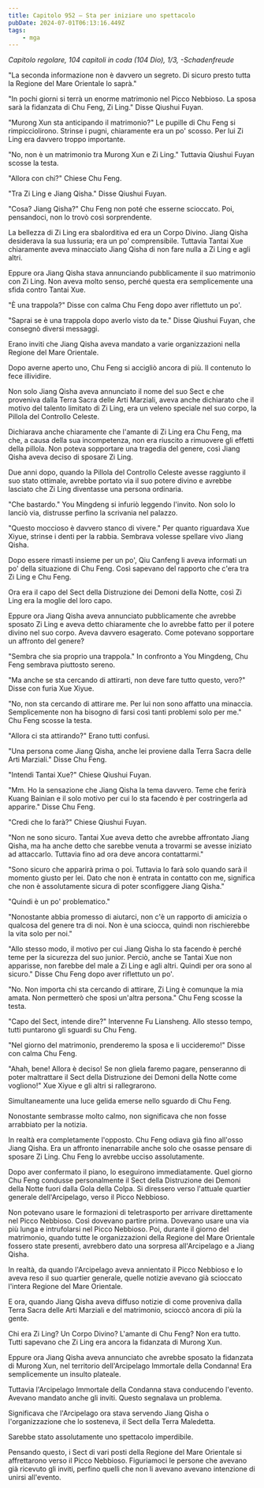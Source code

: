 ```yaml
---
title: Capitolo 952 – Sta per iniziare uno spettacolo
pubDate: 2024-07-01T06:13:16.449Z
tags:
    - mga
---
```



<em>Capitolo regolare,
104 capitoli in coda (104 Dio), 1/3,
-Schadenfreude</em>


"La seconda informazione non è davvero un segreto. Di sicuro presto tutta la Regione del Mare Orientale lo saprà."


"In pochi giorni si terrà un enorme matrimonio nel Picco Nebbioso. La sposa sarà la fidanzata di Chu Feng, Zi Ling." Disse Qiushui Fuyan.


"Murong Xun sta anticipando il matrimonio?" Le pupille di Chu Feng si rimpicciolirono. Strinse i pugni, chiaramente era un po' scosso. Per lui Zi Ling era davvero troppo importante.


"No, non è un matrimonio tra Murong Xun e Zi Ling." Tuttavia Qiushui Fuyan scosse la testa.


"Allora con chi?" Chiese Chu Feng.


"Tra Zi Ling e Jiang Qisha." Disse Qiushui Fuyan.


"Cosa? Jiang Qisha?" Chu Feng non poté che esserne scioccato. Poi, pensandoci, non lo trovò così sorprendente.


La bellezza di Zi Ling era sbalorditiva ed era un Corpo Divino. Jiang Qisha desiderava la sua lussuria; era un po' comprensibile. Tuttavia Tantai Xue chiaramente aveva minacciato Jiang Qisha di non fare nulla a Zi Ling e agli altri.


Eppure ora Jiang Qisha stava annunciando pubblicamente il suo matrimonio con Zi Ling. Non aveva molto senso, perché questa era semplicemente una sfida contro Tantai Xue.


"È una trappola?" Disse con calma Chu Feng dopo aver riflettuto un po'.


"Saprai se è una trappola dopo averlo visto da te." Disse Qiushui Fuyan, che consegnò diversi messaggi.


Erano inviti che Jiang Qisha aveva mandato a varie organizzazioni nella Regione del Mare Orientale.


Dopo averne aperto uno, Chu Feng si accigliò ancora di più. Il contenuto lo fece illividire.


Non solo Jiang Qisha aveva annunciato il nome del suo Sect e che proveniva dalla Terra Sacra delle Arti Marziali, aveva anche dichiarato che il motivo del talento limitato di Zi Ling, era un veleno speciale nel suo corpo, la Pillola del Controllo Celeste.


Dichiarava anche chiaramente che l'amante di Zi Ling era Chu Feng, ma che, a causa della sua incompetenza, non era riuscito a rimuovere gli effetti della pillola. Non poteva sopportare una tragedia del genere, così Jiang Qisha aveva deciso di sposare Zi Ling. 


Due anni dopo, quando la Pillola del Controllo Celeste avesse raggiunto il suo stato ottimale, avrebbe portato via il suo potere divino e avrebbe lasciato che Zi Ling diventasse una persona ordinaria.


"Che bastardo." You Mingdeng si infuriò leggendo l'invito. Non solo lo lanciò via, distrusse perfino la scrivania nel palazzo.


"Questo moccioso è davvero stanco di vivere." Per quanto riguardava Xue Xiyue, strinse i denti per la rabbia. Sembrava volesse spellare vivo Jiang Qisha.


Dopo essere rimasti insieme per un po', Qiu Canfeng li aveva informati un po' della situazione di Chu Feng. Così sapevano del rapporto che c'era tra Zi Ling e Chu Feng.


Ora era il capo del Sect della Distruzione dei Demoni della Notte, così Zi Ling era la moglie del loro capo.


Eppure ora Jiang Qisha aveva annunciato pubblicamente che avrebbe sposato Zi Ling e aveva detto chiaramente che lo avrebbe fatto per il potere divino nel suo corpo. Aveva davvero esagerato. Come potevano sopportare un affronto del genere?


"Sembra che sia proprio una trappola." In confronto a You Mingdeng, Chu Feng sembrava piuttosto sereno.


"Ma anche se sta cercando di attirarti, non deve fare tutto questo, vero?" Disse con furia Xue Xiyue.


"No, non sta cercando di attirare me. Per lui non sono affatto una minaccia. Semplicemente non ha bisogno di farsi così tanti problemi solo per me." Chu Feng scosse la testa.


"Allora ci sta attirando?" Erano tutti confusi.


"Una persona come Jiang Qisha, anche lei proviene dalla Terra Sacra delle Arti Marziali." Disse Chu Feng.


"Intendi Tantai Xue?" Chiese Qiushui Fuyan.


"Mm. Ho la sensazione che Jiang Qisha la tema davvero. Teme che ferirà Kuang Bainian e il solo motivo per cui lo sta facendo è per costringerla ad apparire." Disse Chu Feng.


"Credi che lo farà?" Chiese Qiushui Fuyan.


"Non ne sono sicuro. Tantai Xue aveva detto che avrebbe affrontato Jiang Qisha, ma ha anche detto che sarebbe venuta a trovarmi se avesse iniziato ad attaccarlo. Tuttavia fino ad ora deve ancora contattarmi."


"Sono sicuro che apparirà prima o poi. Tuttavia lo farà solo quando sarà il momento giusto per lei. Dato che non è entrata in contatto con me, significa che non è assolutamente sicura di poter sconfiggere Jiang Qisha."


"Quindi è un po' problematico."


"Nonostante abbia promesso di aiutarci, non c'è un rapporto di amicizia o qualcosa del genere tra di noi. Non è una sciocca, quindi non rischierebbe la vita solo per noi."


"Allo stesso modo, il motivo per cui Jiang Qisha lo sta facendo è perché teme per la sicurezza del suo junior. Perciò, anche se Tantai Xue non apparisse, non farebbe del male a Zi Ling e agli altri. Quindi per ora sono al sicuro." Disse Chu Feng dopo aver riflettuto un po'.


"No. Non importa chi sta cercando di attirare, Zi Ling è comunque la mia amata. Non permetterò che sposi un'altra persona." Chu Feng scosse la testa.


"Capo del Sect, intende dire?" Intervenne Fu Liansheng. Allo stesso tempo, tutti puntarono gli sguardi su Chu Feng.


"Nel giorno del matrimonio, prenderemo la sposa e li uccideremo!" Disse con calma Chu Feng.


"Ahah, bene! Allora è deciso! Se non gliela faremo pagare, penseranno di poter maltrattare il Sect della Distruzione dei Demoni della Notte come vogliono!" Xue Xiyue e gli altri si rallegrarono.


Simultaneamente una luce gelida emerse nello sguardo di Chu Feng.


Nonostante sembrasse molto calmo, non significava che non fosse arrabbiato per la notizia.


In realtà era completamente l'opposto. Chu Feng odiava già fino all'osso Jiang Qisha. Era un affronto inenarrabile anche solo che osasse pensare di sposare Zi Ling. Chu Feng lo avrebbe ucciso assolutamente.


Dopo aver confermato il piano, lo eseguirono immediatamente. Quel giorno Chu Feng condusse personalmente il Sect della Distruzione dei Demoni della Notte fuori dalla Gola della Colpa. Si diressero verso l'attuale quartier generale dell'Arcipelago, verso il Picco Nebbioso.


Non potevano usare le formazioni di teletrasporto per arrivare direttamente nel Picco Nebbioso. Così dovevano partire prima. Dovevano usare una via più lunga e intrufolarsi nel Picco Nebbioso. Poi, durante il giorno del matrimonio, quando tutte le organizzazioni della Regione del Mare Orientale fossero state presenti, avrebbero dato una sorpresa all'Arcipelago e a Jiang Qisha.


In realtà, da quando l'Arcipelago aveva annientato il Picco Nebbioso e lo aveva reso il suo quartier generale, quelle notizie avevano già scioccato l'intera Regione del Mare Orientale.


E ora, quando Jiang Qisha aveva diffuso notizie di come proveniva dalla Terra Sacra delle Arti Marziali e del matrimonio, scioccò ancora di più la gente.


Chi era Zi Ling? Un Corpo Divino? L'amante di Chu Feng? Non era tutto. Tutti sapevano che Zi Ling era ancora la fidanzata di Murong Xun.


Eppure ora Jiang Qisha aveva annunciato che avrebbe sposato la fidanzata di Murong Xun, nel territorio dell'Arcipelago Immortale della Condanna! Era semplicemente un insulto plateale.


Tuttavia l'Arcipelago Immortale della Condanna stava conducendo l'evento. Avevano mandato anche gli inviti. Questo segnalava un problema.


Significava che l'Arcipelago ora stava servendo Jiang Qisha o l'organizzazione che lo sosteneva, il Sect della Terra Maledetta.


Sarebbe stato assolutamente uno spettacolo imperdibile.


Pensando questo, i Sect di vari posti della Regione del Mare Orientale si affrettarono verso il Picco Nebbioso. Figuriamoci le persone che avevano già ricevuto gli inviti, perfino quelli che non li avevano avevano intenzione di unirsi all'evento.
                                


                                



